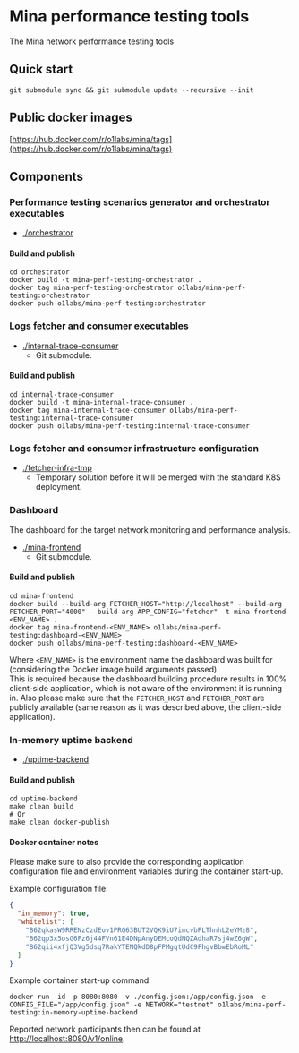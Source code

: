 # Mina performance testing tools

The Mina network performance testing tools

## Quick start

```shell
git submodule sync && git submodule update --recursive --init
```

## Public docker images

[https://hub.docker.com/r/o1labs/mina/tags](https://hub.docker.com/r/o1labs/mina/tags)

## Components

### Performance testing scenarios generator and orchestrator executables

- [./orchestrator](./orchestrator)

#### Build and publish

```shell
cd orchestrator
docker build -t mina-perf-testing-orchestrator .
docker tag mina-perf-testing-orchestrator o1labs/mina-perf-testing:orchestrator
docker push o1labs/mina-perf-testing:orchestrator
```

### Logs fetcher and consumer executables

- [./internal-trace-consumer](./internal-trace-consumer)
  - Git submodule.

#### Build and publish

```shell
cd internal-trace-consumer
docker build -t mina-internal-trace-consumer .
docker tag mina-internal-trace-consumer o1labs/mina-perf-testing:internal-trace-consumer
docker push o1labs/mina-perf-testing:internal-trace-consumer
```

### Logs fetcher and consumer infrastructure configuration

- [./fetcher-infra-tmp](./fetcher-infra-tmp)
  - Temporary solution before it will be merged with the standard K8S deployment.

### Dashboard

The dashboard for the target network monitoring and performance analysis.

- [./mina-frontend](./mina-frontend)
  - Git submodule.

#### Build and publish

```shell
cd mina-frontend
docker build --build-arg FETCHER_HOST="http://localhost" --build-arg FETCHER_PORT="4000" --build-arg APP_CONFIG="fetcher" -t mina-frontend-<ENV_NAME> .
docker tag mina-frontend-<ENV_NAME> o1labs/mina-perf-testing:dashboard-<ENV_NAME>
docker push o1labs/mina-perf-testing:dashboard-<ENV_NAME>
```

Where `<ENV_NAME>` is the environment name the dashboard was built for (considering the Docker image build arguments passed).  
This is required because the dashboard building procedure results in 100% client-side application, which is not aware of the environment it is running in.
Also please make sure that the `FETCHER_HOST` and `FETCHER_PORT` are publicly available (same reason as it was described above, the client-side application).

### In-memory uptime backend

- [./uptime-backend](./uptime-backend)

#### Build and publish

```shell
cd uptime-backend
make clean build
# Or
make clean docker-publish
```

#### Docker container notes

Please make sure to also provide the corresponding application configuration file and environment variables during the container start-up.

Example configuration file:

```json
{
  "in_memory": true,
  "whitelist": [
    "B62qkasW9RRENzCzdEov1PRQ63BUT2VQK9iU7imcvbPLThnhL2eYMz8",
    "B62qp3x5osG6Fz6j44FVn61E4DNpAnyDEMcoQdNQZAdhaR7sj4wZ6gW",
    "B62qii4xfjQ3Vg5dsq7RakYTENQkdD8pFPMgqtUdC9FhgvBbwEbRoML"
  ]
}
```

Example container start-up command:

```shell
docker run -id -p 8080:8080 -v ./config.json:/app/config.json -e CONFIG_FILE="/app/config.json" -e NETWORK="testnet" o1labs/mina-perf-testing:in-memory-uptime-backend
```

Reported network participants then can be found at [http://localhost:8080/v1/online](http://localhost:8080/v1/online).
